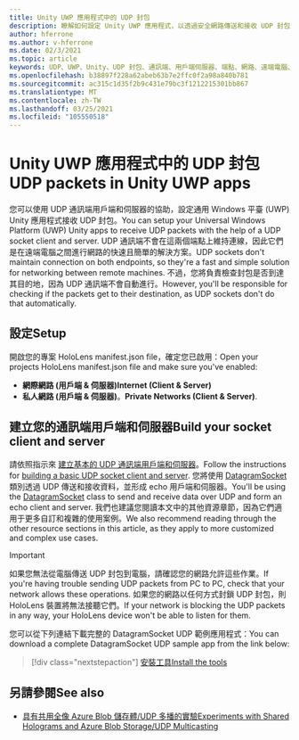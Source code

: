 ```yaml
---
title: Unity UWP 應用程式中的 UDP 封包
description: 瞭解如何設定 Unity UWP 應用程式，以透過安全網路傳送和接收 UDP 封包。
author: hferrone
ms.author: v-hferrone
ms.date: 02/3/2021
ms.topic: article
keywords: UDP、UWP、Unity、UDP 封包、通訊端、用戶端伺服器、端點、網路、遠端電腦、datagramsocket、範例、.net
ms.openlocfilehash: b38897f228a62abeb63b7e2ffc0f2a98a840b781
ms.sourcegitcommit: ac315c1d35f2b9c431e79bc3f1212215301bb867
ms.translationtype: MT
ms.contentlocale: zh-TW
ms.lasthandoff: 03/25/2021
ms.locfileid: "105550518"
---
```

# <a name="udp-packets-in-unity-uwp-apps"></a><span data-ttu-id="49d04-104">Unity UWP 應用程式中的 UDP 封包</span><span class="sxs-lookup"><span data-stu-id="49d04-104">UDP packets in Unity UWP apps</span></span>

<span data-ttu-id="49d04-105">您可以使用 UDP 通訊端用戶端和伺服器的協助，設定通用 Windows 平臺 (UWP) Unity 應用程式接收 UDP 封包。</span><span class="sxs-lookup"><span data-stu-id="49d04-105">You can setup your Universal Windows Platform (UWP) Unity apps to receive UDP packets with the help of a UDP socket client and server.</span></span> <span data-ttu-id="49d04-106">UDP 通訊端不會在這兩個端點上維持連線，因此它們是在遠端電腦之間進行網路的快速且簡單的解決方案。</span><span class="sxs-lookup"><span data-stu-id="49d04-106">UDP sockets don't maintain connection on both endpoints, so they're a fast and simple solution for networking between remote machines.</span></span> <span data-ttu-id="49d04-107">不過，您將負責檢查封包是否到達其目的地，因為 UDP 通訊端不會自動進行。</span><span class="sxs-lookup"><span data-stu-id="49d04-107">However, you'll be responsible for checking if the packets get to their destination, as UDP sockets don't do that automatically.</span></span>

## <a name="setup"></a><span data-ttu-id="49d04-108">設定</span><span class="sxs-lookup"><span data-stu-id="49d04-108">Setup</span></span>

<span data-ttu-id="49d04-109">開啟您的專案 HoloLens manifest.json file，確定您已啟用：</span><span class="sxs-lookup"><span data-stu-id="49d04-109">Open your projects HoloLens manifest.json file and make sure you've enabled:</span></span>
* <span data-ttu-id="49d04-110">**網際網路 (用戶端 & 伺服器)**</span><span class="sxs-lookup"><span data-stu-id="49d04-110">**Internet (Client & Server)**</span></span> 
* <span data-ttu-id="49d04-111">**私人網路 (用戶端 & 伺服器)**。</span><span class="sxs-lookup"><span data-stu-id="49d04-111">**Private Networks (Client & Server)**.</span></span>

## <a name="build-your-socket-client-and-server"></a><span data-ttu-id="49d04-112">建立您的通訊端用戶端和伺服器</span><span class="sxs-lookup"><span data-stu-id="49d04-112">Build your socket client and server</span></span> 

<span data-ttu-id="49d04-113">請依照指示來 [建立基本的 UDP 通訊端用戶端和伺服器](/windows/uwp/networking/sockets#build-a-basic-udp-socket-client-and-server)。</span><span class="sxs-lookup"><span data-stu-id="49d04-113">Follow the instructions for [building a basic UDP socket client and server](/windows/uwp/networking/sockets#build-a-basic-udp-socket-client-and-server).</span></span> <span data-ttu-id="49d04-114">您將使用 [DatagramSocket](/uwp/api/Windows.Networking.Sockets.DatagramSocket) 類別透過 UDP 傳送和接收資料，並形成 echo 用戶端和伺服器。</span><span class="sxs-lookup"><span data-stu-id="49d04-114">You'll be using the [DatagramSocket](/uwp/api/Windows.Networking.Sockets.DatagramSocket) class to send and receive data over UDP and form an echo client and server.</span></span> <span data-ttu-id="49d04-115">我們也建議您閱讀本文中的其他資源章節，因為它們適用于更多自訂和複雜的使用案例。</span><span class="sxs-lookup"><span data-stu-id="49d04-115">We also recommend reading through the other resource sections in this article, as they apply to more customized and complex use cases.</span></span> 

> [!IMPORTANT]
> <span data-ttu-id="49d04-116">如果您無法從電腦傳送 UDP 封包到電腦，請確認您的網路允許這些作業。</span><span class="sxs-lookup"><span data-stu-id="49d04-116">If you're having trouble sending UDP packets from PC to PC, check that your network allows these operations.</span></span> <span data-ttu-id="49d04-117">如果您的網路以任何方式封鎖 UDP 封包，則 HoloLens 裝置將無法接聽它們。</span><span class="sxs-lookup"><span data-stu-id="49d04-117">If your network is blocking the UDP packets in any way, your HoloLens device won't be able to listen for them.</span></span>

<span data-ttu-id="49d04-118">您可以從下列連結下載完整的 DatagramSocket UDP 範例應用程式：</span><span class="sxs-lookup"><span data-stu-id="49d04-118">You can download a complete DatagramSocket UDP sample app from the link below:</span></span>

> [!div class="nextstepaction"]
> [<span data-ttu-id="49d04-119">安裝工具</span><span class="sxs-lookup"><span data-stu-id="49d04-119">Install the tools</span></span>](/samples/microsoft/windows-universal-samples/datagramsocket/)

## <a name="see-also"></a><span data-ttu-id="49d04-120">另請參閱</span><span class="sxs-lookup"><span data-stu-id="49d04-120">See also</span></span> 
* [<span data-ttu-id="49d04-121">具有共用全像 Azure Blob 儲存體/UDP 多播的實驗</span><span class="sxs-lookup"><span data-stu-id="49d04-121">Experiments with Shared Holograms and Azure Blob Storage/UDP Multicasting</span></span>](https://mtaulty.com/2017/12/29/experiments-with-shared-holograms-and-azure-blob-storage-udp-multicasting-part-1/)